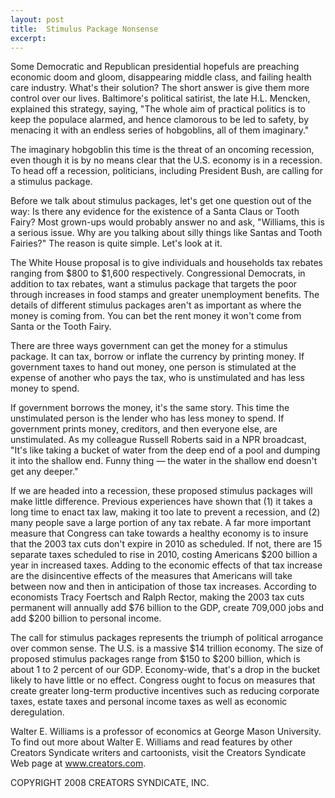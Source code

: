 ```yaml
---
layout: post
title:  Stimulus Package Nonsense
excerpt:
---
```


Some Democratic and Republican presidential hopefuls are preaching economic doom and gloom, disappearing middle class, and failing health care industry. What's their solution? The short answer is give them more control over our lives. Baltimore's political satirist, the late H.L. Mencken, explained this strategy, saying, "The whole aim of practical politics is to keep the populace alarmed, and hence clamorous to be led to safety, by menacing it with an endless series of hobgoblins, all of them imaginary."

The imaginary hobgoblin this time is the threat of an oncoming recession, even though it is by no means clear that the U.S. economy is in a recession. To head off a recession, politicians, including President Bush, are calling for a stimulus package.

Before we talk about stimulus packages, let's get one question out of the way: Is there any evidence for the existence of a Santa Claus or Tooth Fairy? Most grown-ups would probably answer no and ask, "Williams, this is a serious issue. Why are you talking about silly things like Santas and Tooth Fairies?" The reason is quite simple. Let's look at it.

The White House proposal is to give individuals and households tax rebates ranging from $800 to $1,600 respectively. Congressional Democrats, in addition to tax rebates, want a stimulus package that targets the poor through increases in food stamps and greater unemployment benefits. The details of different stimulus packages aren't as important as where the money is coming from. You can bet the rent money it won't come from Santa or the Tooth Fairy.

There are three ways government can get the money for a stimulus package. It can tax, borrow or inflate the currency by printing money. If government taxes to hand out money, one person is stimulated at the expense of another who pays the tax, who is unstimulated and has less money to spend.

 If government borrows the money, it's the same story. This time the unstimulated person is the lender who has less money to spend. If government prints money, creditors, and then everyone else, are unstimulated. As my colleague Russell Roberts said in a NPR broadcast, "It's like taking a bucket of water from the deep end of a pool and dumping it into the shallow end. Funny thing — the water in the shallow end doesn't get any deeper."

If we are headed into a recession, these proposed stimulus packages will make little difference. Previous experiences have shown that (1) it takes a long time to enact tax law, making it too late to prevent a recession, and (2) many people save a large portion of any tax rebate. A far more important measure that Congress can take towards a healthy economy is to insure that the 2003 tax cuts don't expire in 2010 as scheduled. If not, there are 15 separate taxes scheduled to rise in 2010, costing Americans $200 billion a year in increased taxes. Adding to the economic effects of that tax increase are the disincentive effects of the measures that Americans will take between now and then in anticipation of those tax increases. According to economists Tracy Foertsch and Ralph Rector, making the 2003 tax cuts permanent will annually add $76 billion to the GDP, create 709,000 jobs and add $200 billion to personal income.

The call for stimulus packages represents the triumph of political arrogance over common sense. The U.S. is a massive $14 trillion economy. The size of proposed stimulus packages range from $150 to $200 billion, which is about 1 to 2 percent of our GDP. Economy-wide, that's a drop in the bucket likely to have little or no effect. Congress ought to focus on measures that create greater long-term productive incentives such as reducing corporate taxes, estate taxes and personal income taxes as well as economic deregulation.

Walter E. Williams is a professor of economics at George Mason University. To find out more about Walter E. Williams and read features by other Creators Syndicate writers and cartoonists, visit the Creators Syndicate Web page at www.creators.com.

COPYRIGHT 2008 CREATORS SYNDICATE, INC.
